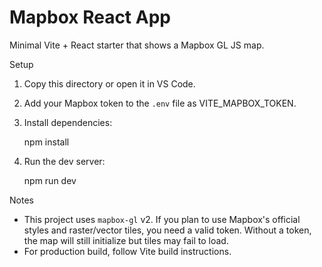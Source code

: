 # Mapbox React App

Minimal Vite + React starter that shows a Mapbox GL JS map.

Setup

1. Copy this directory or open it in VS Code.
2. Add your Mapbox token to the `.env` file as VITE_MAPBOX_TOKEN.
3. Install dependencies:

   npm install

4. Run the dev server:

   npm run dev

Notes

- This project uses `mapbox-gl` v2. If you plan to use Mapbox's official styles and raster/vector tiles, you need a valid token. Without a token, the map will still initialize but tiles may fail to load.
- For production build, follow Vite build instructions.
